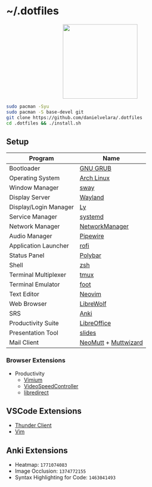 # ~/.dotfiles

<p align="center">
   <img src="https://user-images.githubusercontent.com/13500134/150906114-216d4c5b-06f0-4ef4-a6d9-9087f2bc33b2.png" width="200"/>
</p>


```bash
sudo pacman -Syu
sudo pacman -S base-devel git
git clone https://github.com/danielvelara/.dotfiles
cd .dotfiles && ./install.sh
```

## Setup

| Program              | Name                                           |
| -------------------- | ---------------------------------------------- |
| Bootloader            | [GNU GRUB](https://www.gnu.org/software/grub/) |
| Operating System      | [Arch Linux](https://archlinux.org/)           |
| Window Manager        | [sway](https://swaywm.org/)                    |
| Display Server        | [Wayland](https://wayland.freedesktop.org/)    |
| Display/Login Manager | [Ly](https://github.com/fairyglade/ly)         |
| Service Manager       | [systemd](https://systemd.io/)                 |
| Network Manager       | [NetworkManager](https://networkmanager.dev/)  |
| Audio Manager         | [Pipewire](https://www.pipewire.org/)          |
| Application Launcher  | [rofi](https://github.com/davatorium/rofi)     |
| Status Panel          | [Polybar](https://polybar.github.io/)          |
| Shell                 | [zsh](https://www.zsh.org/)                    |
| Terminal Multiplexer  | [tmux](https://github.com/tmux/tmux/wiki)      |
| Terminal Emulator     | [foot](https://codeberg.org/dnkl/foot)         |
| Text Editor           | [Neovim](https://neovim.io/)                   |
| Web Browser           | [LibreWolf](https://librewolf.net/)            |
| SRS                   | [Anki](https://apps.ankiweb.net/)              |
| Productivity Suite    | [LibreOffice](https://www.libreoffice.org/)    |
| Presentation Tool     | [slides](https://github.com/maaslalani/slides) |
| Mail Client           | [NeoMutt](https://neomutt.org/) + [Muttwizard](https://muttwizard.com/)                                 |


### Browser Extensions

- Productivity
  - [Vimium](https://chrome.google.com/webstore/detail/vimium/dbepggeogbaibhgnhhndojpepiihcmeb/)
  - [VideoSpeedController](https://chrome.google.com/webstore/detail/video-speed-controller/nffaoalbilbmmfgbnbgppjihopabppdk)
  - [libredirect](https://github.com/libredirect/libredirect)

## VSCode Extensions

- [Thunder Client](https://marketplace.visualstudio.com/items?itemName=rangav.vscode-thunder-client)
- [Vim](https://marketplace.visualstudio.com/items?itemName=vscodevim.vim)

## Anki Extensions

- Heatmap: `1771074083`
- Image Occlusion: `1374772155`
- Syntax Highlighting for Code: `1463041493`

